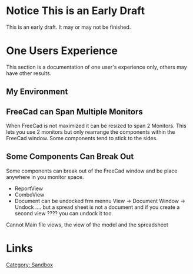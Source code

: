 # Notice This is an Early Draft 

This is an early draft. It may or may not be finished.

# One Users Experience 

This section is a documentation of one user\'s experience only, others may have other results.

## My Environment 

## FreeCad can Span Multiple Monitors 

When FreeCad is not maximized it can be resized to span 2 Monitors. This lets you use 2 monitors but only rearrange the components within the FreeCad window. Some components tend to stick to the sides.

## Some Components Can Break Out 

Some components can break out of the FreeCad window and be place anywhere in you monitor space.

-   ReportView
-   ComboView
-   Document can be undocked frm mennu View -\> Document Window -\> Undock \.... but a spread sheet is not a document and if you create a second view ???? you can undock it too.

Cannot Main file views, the view of the model and the spreadsheet

# Links

[Category: Sandbox](Category:_Sandbox.md)
